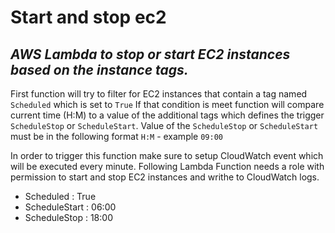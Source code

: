 # Start and stop ec2
## _AWS Lambda to stop or start EC2 instances based on the instance tags._

First function will try to filter for EC2 instances that contain a tag named `Scheduled` which is set to `True`
 If that condition is meet function will compare current time (H:M) to a value of the additional tags which defines the trigger `ScheduleStop` or `ScheduleStart`.
 Value of the `ScheduleStop` or `ScheduleStart` must be in the following format `H:M` - example `09:00`
 
 In order to trigger this function make sure to setup CloudWatch event which will be executed every minute. 
 Following Lambda Function needs a role with permission to start and stop EC2 instances and writhe to CloudWatch logs.

- Scheduled     : True
- ScheduleStart : 06:00
- ScheduleStop  : 18:00
